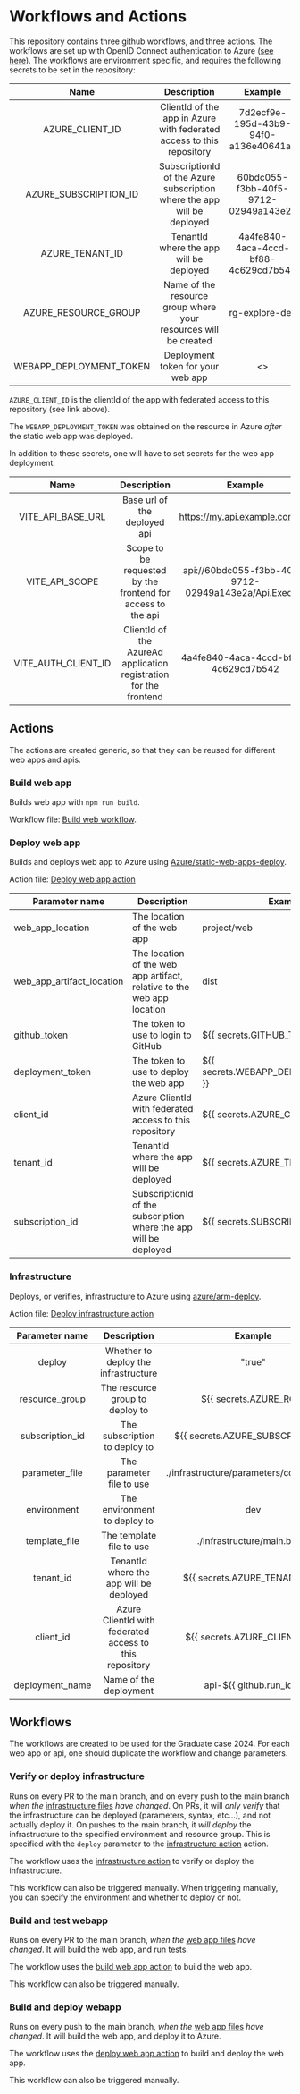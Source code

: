 # Workflows and Actions

This repository contains three github workflows, and three actions. The workflows are set up with OpenID Connect authentication to Azure ([see here](https://learn.microsoft.com/en-us/azure/developer/github/connect-from-azure-openid-connect)). The workflows are environment specific, and requires the following secrets to be set in the repository:


|         **Name**        |                                                           **Description**                                                           |                                               **Example**                                              |
|:-----------------------:|:-----------------------------------------------------------------------------------------------------------------------------------:|:------------------------------------------------------------------------------------------------------:|
| AZURE_CLIENT_ID       | ClientId of the app in Azure with federated access to this repository | 7d2ecf9e-195d-43b9-94f0-a136e40641aa |
| AZURE_SUBSCRIPTION_ID       | SubscriptionId of the Azure subscription where the app will be deployed | 60bdc055-f3bb-40f5-9712-02949a143e2a |
| AZURE_TENANT_ID       | TenantId where the app will be deployed | 4a4fe840-4aca-4ccd-bf88-4c629cd7b542 |
| AZURE_RESOURCE_GROUP                | Name of the resource group where your resources will be created                                                                     | rg-explore-dev                                                                                         |
| WEBAPP_DEPLOYMENT_TOKEN | Deployment token for your web app                                                                                                   | <>                                                                                                     |

`AZURE_CLIENT_ID` is the clientId of the app with federated access to this repository (see link above).

The `WEBAPP_DEPLOYMENT_TOKEN` was obtained on the resource in Azure _after_ the static web app was deployed.

In addition to these secrets, one will have to set secrets for the web app deployment:


|         **Name**        |                                                           **Description**                                                           |                                               **Example**                                              |
|:-----------------------:|:-----------------------------------------------------------------------------------------------------------------------------------:|:------------------------------------------------------------------------------------------------------:|
| VITE_API_BASE_URL   | Base url of the deployed api                                      | https://my.api.example.com/api                         |
| VITE_API_SCOPE      | Scope to be requested by the frontend for access to the api       | api://60bdc055-f3bb-40f5-9712-02949a143e2a/Api.Execute |
| VITE_AUTH_CLIENT_ID | ClientId of the AzureAd application registration for the frontend | 4a4fe840-4aca-4ccd-bf88-4c629cd7b542                   |

## Actions

The actions are created generic, so that they can be reused for different web apps and apis.

### Build web app

Builds web app with `npm run build`. 

Workflow file: [Build web workflow](../.github/workflows/build-webapp.yaml).

### Deploy web app

Builds and deploys web app to Azure using [Azure/static-web-apps-deploy](https://github.com/Azure/static-web-apps-deploy).

Action file: [Deploy web app action](../.github/actions/deploy-web-app/action.yaml)

|    **Parameter name**     |                            **Description**                             |              **Example**               |
|---------------------------|------------------------------------------------------------------------|----------------------------------------|
| web_app_location          | The location of the web app                                            | project/web                            |
| web_app_artifact_location | The location of the web app artifact, relative to the web app location | dist                                   |
| github_token              | The token to use to login to GitHub                                    | ${{ secrets.GITHUB_TOKEN }}            |
| deployment_token          | The token to use to deploy the web app                                 | ${{ secrets.WEBAPP_DEPLOYMENT_TOKEN }} |
| client_id                 | Azure ClientId with federated access to this repository                | ${{ secrets.AZURE_CLIENT_ID }}         |
| tenant_id                 | TenantId where the app will be deployed                                | ${{ secrets.AZURE_TENANT_ID }}         |
| subscription_id           | SubscriptionId of the subscription where the app will be deployed      | ${{ secrets.SUBSCRIPTION_ID }}         |

### Infrastructure

Deploys, or verifies, infrastructure to Azure using [azure/arm-deploy](https://github.com/Azure/arm-deploy).

Action file: [Deploy infrastructure action](../.github/actions/infrastructure/action.yaml)

| **Parameter name** |              **Description**             |               **Example**               |
|:------------------:|:----------------------------------------:|:---------------------------------------:|
| deploy             | Whether to deploy the infrastructure                     | "true"                                  |
| resource_group     | The resource group to deploy to                          | ${{ secrets.AZURE_RG }}                 |
| subscription_id    | The subscription to deploy to                            | ${{ secrets.AZURE_SUBSCRIPTION }}       |
| parameter_file     | The parameter file to use                                | ./infrastructure/parameters/common.json |
| environment        | The environment to deploy to                             | dev                                     |
| template_file      | The template file to use                                 | ./infrastructure/main.bicep             |
| tenant_id          | TenantId where the app will be deployed                  | ${{ secrets.AZURE_TENANT_ID }}          |
| client_id          | Azure ClientId with federated access to this repository  | ${{ secrets.AZURE_CLIENT_ID }}          |
| deployment_name    | Name of the deployment                                   | api-${{ github.run_id }}                |


## Workflows

The workflows are created to be used for the Graduate case 2024. For each web app or api, one should duplicate the workflow and change parameters.

### Verify or deploy infrastructure

Runs on every PR to the main branch, and on every push to the main branch _when the_ [infrastructure files](../infrastructure/) _have changed_. On PRs, it will _only verify_ that the infrastructure can be deployed (parameters, syntax, etc...), and not actually deploy it. On pushes to the main branch, it _will deploy_ the infrastructure to the specified environment and resource group. This is specified with the `deploy` parameter to the [infrastructure action](#infrastructure) action.

The workflow uses the [infrastructure action](#infrastructure) to verify or deploy the infrastructure.

This workflow can also be triggered manually. When triggering manually, you can specify the environment and whether to deploy or not.

### Build and test webapp

Runs on every PR to the main branch, _when the_ [web app files](../excursion/web/) _have changed_. It will build the web app, and run tests. 

The workflow uses the [build web app action](#build-web-app) to build the web app.

This workflow can also be triggered manually.

### Build and deploy webapp

Runs on every push to the main branch, _when the_ [web app files](../exursion/web/) _have changed_. It will build the web app, and deploy it to Azure.

The workflow uses the [deploy web app action](#deploy-web-app) to build and deploy the web app.

This workflow can also be triggered manually.
